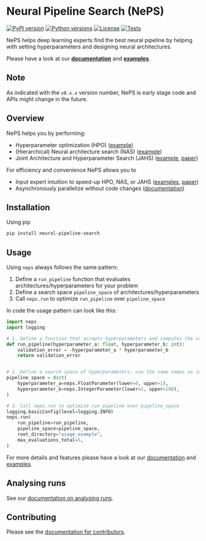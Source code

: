 # Neural Pipeline Search (NePS)

[![PyPI version](https://img.shields.io/pypi/v/neural-pipeline-search?color=informational)](https://pypi.org/project/neural-pipeline-search/)
[![Python versions](https://img.shields.io/pypi/pyversions/neural-pipeline-search)](https://pypi.org/project/neural-pipeline-search/)
[![License](https://img.shields.io/pypi/l/neural-pipeline-search?color=informational)](LICENSE)
[![Tests](https://github.com/automl/neps/actions/workflows/tests.yaml/badge.svg)](https://github.com/automl/neps/actions)

NePS helps deep learning experts find the best neural pipeline by helping with setting hyperparameters and designing neural architectures.

Please have a look at our **[documentation](https://automl.github.io/neps/)** and **[examples](neps_examples)**.

## Note

As indicated with the `v0.x.x` version number, NePS is early stage code and APIs might change in the future.

## Overview

NePS helps you by performing:

- Hyperparameter optimization (HPO) ([example](neps_examples/basic_usage/hyperparameters.py))
- (Hierarchical) Neural architecture search (NAS) ([example](neps_examples/basic_usage/hierarchical_architecture.py))
- Joint Architecture and Hyperparameter Search (JAHS) ([example](neps_examples/basic_usage/architecture_and_hyperparameters.py), [paper](https://openreview.net/forum?id=_HLcjaVlqJ))

For efficiency and convenience NePS allows you to

- Input expert intuition to speed-up HPO, NAS, or JAHS ([examples](neps_examples/expert_priors), [paper](https://openreview.net/forum?id=MMAeCXIa89))
- Asynchronously parallelize without code changes ([documentation](https://automl.github.io/neps/parallelization/))

## Installation

Using pip

```bash
pip install neural-pipeline-search
```

## Usage

Using `neps` always follows the same pattern:

1. Define a `run_pipeline` function that evaluates architectures/hyperparameters for your problem
1. Define a search space `pipeline_space` of architectures/hyperparameters
1. Call `neps.run` to optimize `run_pipeline` over `pipeline_space`

In code the usage pattern can look like this:

```python
import neps
import logging

# 1. Define a function that accepts hyperparameters and computes the validation error
def run_pipeline(hyperparameter_a: float, hyperparameter_b: int):
    validation_error = -hyperparameter_a * hyperparameter_b
    return validation_error


# 2. Define a search space of hyperparameters; use the same names as in run_pipeline
pipeline_space = dict(
    hyperparameter_a=neps.FloatParameter(lower=0, upper=1),
    hyperparameter_b=neps.IntegerParameter(lower=1, upper=100),
)

# 3. Call neps.run to optimize run_pipeline over pipeline_space
logging.basicConfig(level=logging.INFO)
neps.run(
    run_pipeline=run_pipeline,
    pipeline_space=pipeline_space,
    root_directory="usage_example",
    max_evaluations_total=5,
)
```

For more details and features please have a look at our [documentation](https://automl.github.io/neps/) and [examples](neps_examples).

## Analysing runs

See our [documentation on analysing runs](https://automl.github.io/neps/analyse).

## Contributing

Please see the [documentation for contributors](https://automl.github.io/neps/contributing/).
